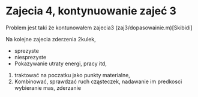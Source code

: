 # Zajecia 4, kontynuowanie zajeć 3 
Problem jest taki że  kontunowałem zajecia3 (zaj3/dopasowainie.m)[Skibidi]

Na kolejne zajecia zderzenia 2kulek, 
- sprezyste
- niesprezyste
- Pokazywanie utraty energi, pracy itd, 


1. traktować na poczatku jako punkty materialne, 
2. Kombinować, sprawdzać ruch cząsteczek, nadawanie im predkosci  wybieranie mas, zderzanie 